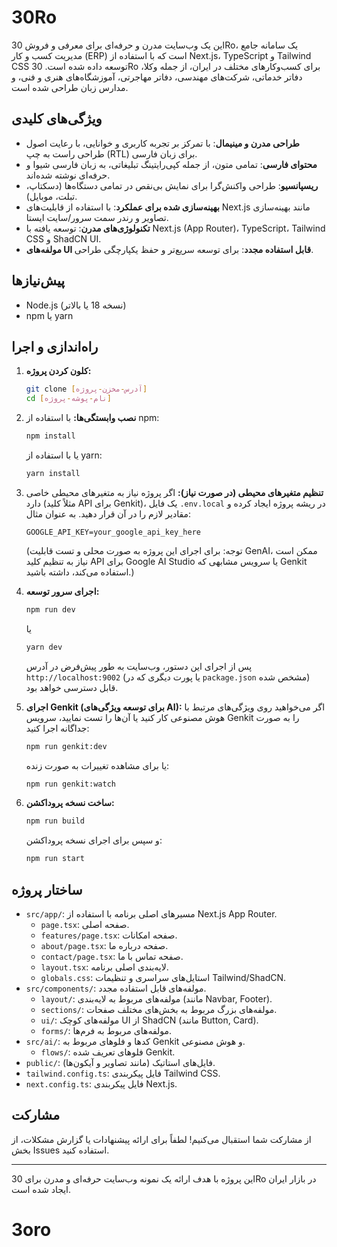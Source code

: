 # 30Ro

این یک وب‌سایت مدرن و حرفه‌ای برای معرفی و فروش 30Ro، یک سامانه جامع مدیریت کسب و کار (ERP) است که با استفاده از Next.js، TypeScript و Tailwind CSS توسعه داده شده است. 30Ro برای کسب‌وکارهای مختلف در ایران، از جمله وکلا، دفاتر خدماتی، شرکت‌های مهندسی، دفاتر مهاجرتی، آموزشگاه‌های هنری و فنی، و مدارس زبان طراحی شده است.

## ویژگی‌های کلیدی

-   **طراحی مدرن و مینیمال**: با تمرکز بر تجربه کاربری و خوانایی، با رعایت اصول طراحی راست به چپ (RTL) برای زبان فارسی.
-   **محتوای فارسی**: تمامی متون، از جمله کپی‌رایتینگ تبلیغاتی، به زبان فارسی شیوا و حرفه‌ای نوشته شده‌اند.
-   **ریسپانسیو**: طراحی واکنش‌گرا برای نمایش بی‌نقص در تمامی دستگاه‌ها (دسکتاپ، تبلت، موبایل).
-   **بهینه‌سازی شده برای عملکرد**: با استفاده از قابلیت‌های Next.js مانند بهینه‌سازی تصاویر و رندر سمت سرور/سایت ایستا.
-   **تکنولوژی‌های مدرن**: توسعه یافته با Next.js (App Router)، TypeScript، Tailwind CSS و ShadCN UI.
-   **مولفه‌های UI قابل استفاده مجدد**: برای توسعه سریع‌تر و حفظ یکپارچگی طراحی.

## پیش‌نیازها

-   Node.js (نسخه 18 یا بالاتر)
-   npm یا yarn

## راه‌اندازی و اجرا

1.  **کلون کردن پروژه:**
    ```bash
    git clone [آدرس-مخزن-پروژه]
    cd [نام-پوشه-پروژه]
    ```

2.  **نصب وابستگی‌ها:**
    با استفاده از npm:
    ```bash
    npm install
    ```
    یا با استفاده از yarn:
    ```bash
    yarn install
    ```

3.  **تنظیم متغیرهای محیطی (در صورت نیاز):**
    اگر پروژه نیاز به متغیرهای محیطی خاصی دارد (مثلاً کلید API برای Genkit)، یک فایل `.env.local` در ریشه پروژه ایجاد کرده و مقادیر لازم را در آن قرار دهید. به عنوان مثال:
    ```env
    GOOGLE_API_KEY=your_google_api_key_here
    ```
    (توجه: برای اجرای این پروژه به صورت محلی و تست قابلیت GenAI، ممکن است نیاز به تنظیم کلید API برای Google AI Studio یا سرویس مشابهی که Genkit استفاده می‌کند، داشته باشید.)


4.  **اجرای سرور توسعه:**
    ```bash
    npm run dev
    ```
    یا
    ```bash
    yarn dev
    ```
    پس از اجرای این دستور، وب‌سایت به طور پیش‌فرض در آدرس `http://localhost:9002` (یا پورت دیگری که در `package.json` مشخص شده) قابل دسترسی خواهد بود.

5.  **اجرای Genkit (برای توسعه ویژگی‌های AI):**
    اگر می‌خواهید روی ویژگی‌های مرتبط با هوش مصنوعی کار کنید یا آن‌ها را تست نمایید، سرویس Genkit را به صورت جداگانه اجرا کنید:
    ```bash
    npm run genkit:dev
    ```
    یا برای مشاهده تغییرات به صورت زنده:
    ```bash
    npm run genkit:watch
    ```

6.  **ساخت نسخه پروداکشن:**
    ```bash
    npm run build
    ```
    و سپس برای اجرای نسخه پروداکشن:
    ```bash
    npm run start
    ```

## ساختار پروژه

-   `src/app/`: مسیرهای اصلی برنامه با استفاده از Next.js App Router.
    -   `page.tsx`: صفحه اصلی.
    -   `features/page.tsx`: صفحه امکانات.
    -   `about/page.tsx`: صفحه درباره ما.
    -   `contact/page.tsx`: صفحه تماس با ما.
    -   `layout.tsx`: لایه‌بندی اصلی برنامه.
    -   `globals.css`: استایل‌های سراسری و تنظیمات Tailwind/ShadCN.
-   `src/components/`: مولفه‌های قابل استفاده مجدد.
    -   `layout/`: مولفه‌های مربوط به لایه‌بندی (مانند Navbar, Footer).
    -   `sections/`: مولفه‌های بزرگ مربوط به بخش‌های مختلف صفحات.
    -   `ui/`: مولفه‌های کوچک UI از ShadCN (مانند Button, Card).
    -   `forms/`: مولفه‌های مربوط به فرم‌ها.
-   `src/ai/`: کدها و فلوهای مربوط به Genkit و هوش مصنوعی.
    -   `flows/`: فلوهای تعریف شده Genkit.
-   `public/`: فایل‌های استاتیک (مانند تصاویر و آیکون‌ها).
-   `tailwind.config.ts`: فایل پیکربندی Tailwind CSS.
-   `next.config.ts`: فایل پیکربندی Next.js.

## مشارکت

از مشارکت شما استقبال می‌کنیم! لطفاً برای ارائه پیشنهادات یا گزارش مشکلات، از بخش Issues استفاده کنید.

---

این پروژه با هدف ارائه یک نمونه وب‌سایت حرفه‌ای و مدرن برای 30Ro در بازار ایران ایجاد شده است.
# 3oro

